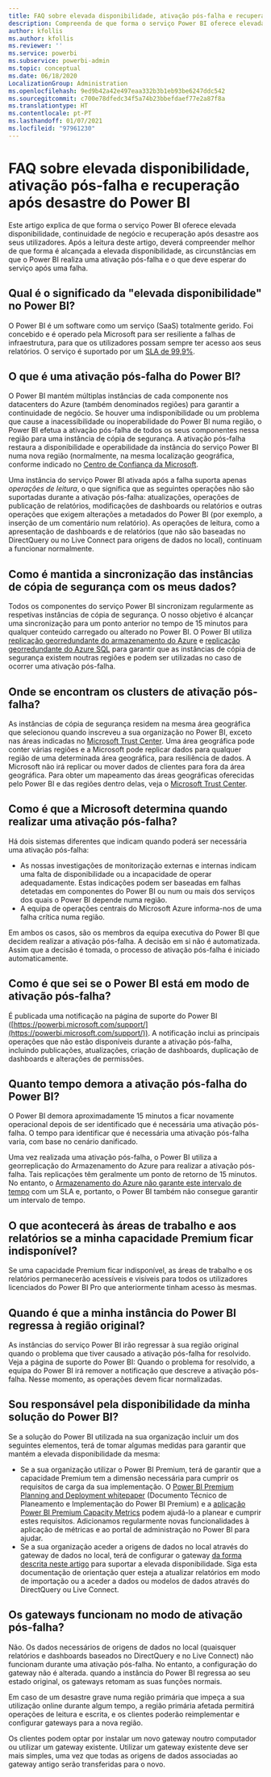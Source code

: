 ```yaml
---
title: FAQ sobre elevada disponibilidade, ativação pós-falha e recuperação após desastre do Power BI
description: Compreenda de que forma o serviço Power BI oferece elevada disponibilidade, continuidade de negócio e recuperação após desastre aos seus utilizadores.
author: kfollis
ms.author: kfollis
ms.reviewer: ''
ms.service: powerbi
ms.subservice: powerbi-admin
ms.topic: conceptual
ms.date: 06/18/2020
LocalizationGroup: Administration
ms.openlocfilehash: 9ed9b42a42e497eaa332b3b1eb93be6247ddc542
ms.sourcegitcommit: c700e78dfedc34f5a74b23bbefdaef77e2a87f8a
ms.translationtype: HT
ms.contentlocale: pt-PT
ms.lasthandoff: 01/07/2021
ms.locfileid: "97961230"
---
```

# <a name="power-bi-high-availability-failover-and-disaster-recovery-faq"></a>FAQ sobre elevada disponibilidade, ativação pós-falha e recuperação após desastre do Power BI

Este artigo explica de que forma o serviço Power BI oferece elevada disponibilidade, continuidade de negócio e recuperação após desastre aos seus utilizadores. Após a leitura deste artigo, deverá compreender melhor de que forma é alcançada a elevada disponibilidade, as circunstâncias em que o Power BI realiza uma ativação pós-falha e o que deve esperar do serviço após uma falha.

## <a name="what-does-high-availability-mean-for-power-bi"></a>Qual é o significado da "elevada disponibilidade" no Power BI?

O Power BI é um software como um serviço (SaaS) totalmente gerido.  Foi concebido e é operado pela Microsoft para ser resiliente a falhas de infraestrutura, para que os utilizadores possam sempre ter acesso aos seus relatórios.  O serviço é suportado por um [SLA de 99,9%](https://www.microsoftvolumelicensing.com/DocumentSearch.aspx?Mode=3&DocumentTypeId=37).

## <a name="what-is-a-power-bi-failover"></a>O que é uma ativação pós-falha do Power BI?

O Power BI mantém múltiplas instâncias de cada componente nos datacenters do Azure (também denominados regiões) para garantir a continuidade de negócio. Se houver uma indisponibilidade ou um problema que cause a inacessibilidade ou inoperabilidade do Power BI numa região, o Power BI efetua a ativação pós-falha de todos os seus componentes nessa região para uma instância de cópia de segurança. A ativação pós-falha restaura a disponibilidade e operabilidade da instância do serviço Power BI numa nova região (normalmente, na mesma localização geográfica, conforme indicado no [Centro de Confiança da Microsoft](https://www.microsoft.com/trust-center/product-overview).

Uma instância do serviço Power BI ativada após a falha suporta apenas _operações de leitura_, o que significa que as seguintes operações não são suportadas durante a ativação pós-falha: atualizações, operações de publicação de relatórios, modificações de dashboards ou relatórios e outras operações que exigem alterações a metadados do Power BI (por exemplo, a inserção de um comentário num relatório).  As operações de leitura, como a apresentação de dashboards e de relatórios (que não são baseadas no DirectQuery ou no Live Connect para origens de dados no local), continuam a funcionar normalmente.

## <a name="how-are-backup-instances-kept-in-sync-with-my-data"></a>Como é mantida a sincronização das instâncias de cópia de segurança com os meus dados?

Todos os componentes do serviço Power BI sincronizam regularmente as respetivas instâncias de cópia de segurança. O nosso objetivo é alcançar uma sincronização para um ponto anterior no tempo de 15 minutos para qualquer conteúdo carregado ou alterado no Power BI. O Power BI utiliza [replicação georredundante do armazenamento do Azure](/azure/storage/common/storage-redundancy-grs) e [replicação georredundante do Azure SQL](/azure/sql-database/sql-database-active-geo-replication) para garantir que as instâncias de cópia de segurança existem noutras regiões e podem ser utilizadas no caso de ocorrer uma ativação pós-falha.

## <a name="where-are-the-failover-clusters-located"></a>Onde se encontram os clusters de ativação pós-falha?

As instâncias de cópia de segurança residem na mesma área geográfica que selecionou quando inscreveu a sua organização no Power BI, exceto nas áreas indicadas no [Microsoft Trust Center](https://www.microsoft.com/trust-center/product-overview). Uma área geográfica pode conter várias regiões e a Microsoft pode replicar dados para qualquer região de uma determinada área geográfica, para resiliência de dados. A Microsoft não irá replicar ou mover dados de clientes para fora da área geográfica. Para obter um mapeamento das áreas geográficas oferecidas pelo Power BI e das regiões dentro delas, veja o [Microsoft Trust Center](https://www.microsoft.com/trust-center/product-overview).

## <a name="how-does-microsoft-decide-to-fail-over"></a>Como é que a Microsoft determina quando realizar uma ativação pós-falha?

Há dois sistemas diferentes que indicam quando poderá ser necessária uma ativação pós-falha:

- As nossas investigações de monitorização externas e internas indicam uma falta de disponibilidade ou a incapacidade de operar adequadamente. Estas indicações podem ser baseadas em falhas detetadas em componentes do Power BI ou num ou mais dos serviços dos quais o Power BI depende numa região.
- A equipa de operações centrais do Microsoft Azure informa-nos de uma falha crítica numa região.

Em ambos os casos, são os membros da equipa executiva do Power BI que decidem realizar a ativação pós-falha. A decisão em si não é automatizada. Assim que a decisão é tomada, o processo de ativação pós-falha é iniciado automaticamente.

## <a name="how-do-i-know-power-bi-is-now-in-failover-mode"></a>Como é que sei se o Power BI está em modo de ativação pós-falha?

É publicada uma notificação na página de suporte do Power BI ([https://powerbi.microsoft.com/support/](https://powerbi.microsoft.com/support/)). A notificação inclui as principais operações que não estão disponíveis durante a ativação pós-falha, incluindo publicações, atualizações, criação de dashboards, duplicação de dashboards e alterações de permissões.

## <a name="how-long-does-it-take-power-bi-to-fail-over"></a>Quanto tempo demora a ativação pós-falha do Power BI?

O Power BI demora aproximadamente 15 minutos a ficar novamente operacional depois de ser identificado que é necessária uma ativação pós-falha. O tempo para identificar que é necessária uma ativação pós-falha varia, com base no cenário danificado. 

Uma vez realizada uma ativação pós-falha, o Power BI utiliza a georreplicação do Armazenamento do Azure para realizar a ativação pós-falha. Tais replicações têm geralmente um ponto de retorno de 15 minutos. No entanto, o [Armazenamento do Azure não garante este intervalo de tempo](/azure/storage/common/storage-redundancy) com um SLA e, portanto, o Power BI também não consegue garantir um intervalo de tempo. 

## <a name="what-happens-to-workspaces-and-reports-if-my-premium-capacity-becomes-unavailable"></a>O que acontecerá às áreas de trabalho e aos relatórios se a minha capacidade Premium ficar indisponível? 

Se uma capacidade Premium ficar indisponível, as áreas de trabalho e os relatórios permanecerão acessíveis e visíveis para todos os utilizadores licenciados do Power BI Pro que anteriormente tinham acesso às mesmas.

## <a name="when-does-my-power-bi-instance-return-to-the-original-region"></a>Quando é que a minha instância do Power BI regressa à região original?

As instâncias do serviço Power BI irão regressar à sua região original quando o problema que tiver causado a ativação pós-falha for resolvido. Veja a página de suporte do Power BI: Quando o problema for resolvido, a equipa do Power BI irá remover a notificação que descreve a ativação pós-falha. Nesse momento, as operações devem ficar normalizadas.

## <a name="am-i-responsible-for-the-availability-of-my-power-bi-solution"></a>Sou responsável pela disponibilidade da minha solução do Power BI?

Se a solução do Power BI utilizada na sua organização incluir um dos seguintes elementos, terá de tomar algumas medidas para garantir que mantém a elevada disponibilidade da mesma:

- Se a sua organização utilizar o Power BI Premium, terá de garantir que a capacidade Premium tem a dimensão necessária para cumprir os requisitos de carga da sua implementação.  O [Power BI Premium Planning and Deployment whitepaper](https://aka.ms/Premium-Capacity-Planning-Deployment) (Documento Técnico de Planeamento e Implementação do Power BI Premium) e a [aplicação Power BI Premium Capacity Metrics](service-admin-premium-monitor-capacity.md) podem ajudá-lo a planear e cumprir estes requisitos. Adicionamos regularmente novas funcionalidades à aplicação de métricas e ao portal de administração no Power BI para ajudar.
- Se a sua organização aceder a origens de dados no local através do gateway de dados no local, terá de configurar o gateway [da forma descrita neste artigo](/data-integration/gateway/service-gateway-high-availability-clusters) para suportar a elevada disponibilidade. Siga esta documentação de orientação quer esteja a atualizar relatórios em modo de importação ou a aceder a dados ou modelos de dados através do DirectQuery ou Live Connect.

## <a name="will-gateways-function-when-in-failover-mode"></a>Os gateways funcionam no modo de ativação pós-falha?

Não. Os dados necessários de origens de dados no local (quaisquer relatórios e dashboards baseados no DirectQuery e no Live Connect) não funcionam durante uma ativação pós-falha. No entanto, a configuração do gateway não é alterada. quando a instância do Power BI regressa ao seu estado original, os gateways retomam as suas funções normais.

Em caso de um desastre grave numa região primária que impeça a sua utilização online durante algum tempo, a região primária afetada permitirá operações de leitura e escrita, e os clientes poderão reimplementar e configurar gateways para a nova região.

Os clientes podem optar por instalar um novo gateway noutro computador ou utilizar um gateway existente. Utilizar um gateway existente deve ser mais simples, uma vez que todas as origens de dados associadas ao gateway antigo serão transferidas para o novo.
